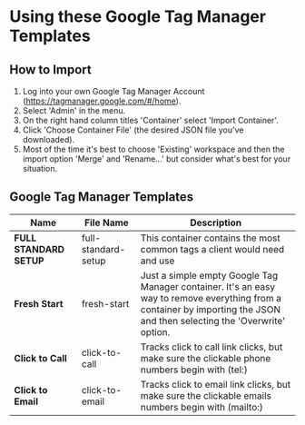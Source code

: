 # Using these Google Tag Manager Templates

## How to Import
1. Log into your own Google Tag Manager Account (https://tagmanager.google.com/#/home).
2. Select 'Admin' in the menu.
3. On the right hand column titles 'Container' select 'Import Container'.
4. Click 'Choose Container File' (the desired JSON file you've downloaded).
5. Most of the time it's best to choose 'Existing' workspace and then the import option 'Merge' and 'Rename...' but consider what's best for your situation.

## Google Tag Manager Templates

| Name | File Name | Description |
| --- | --- | --- |
| **FULL STANDARD SETUP** | full-standard-setup | This container contains the most common tags a client would need and use |
| **Fresh Start** | fresh-start | Just a simple empty Google Tag Manager container. It's an easy way to remove everything from a container by importing the JSON and then selecting the 'Overwrite' option. |
| **Click to Call** | click-to-call | Tracks click to call link clicks, but make sure the clickable phone numbers begin with (tel:) |
| **Click to Email** | click-to-email | Tracks click to email link clicks, but make sure the clickable emails numbers begin with (mailto:) |